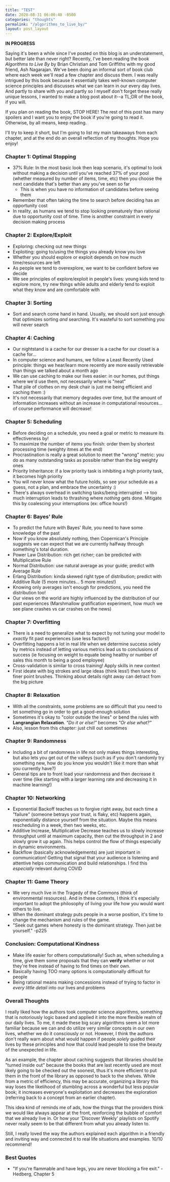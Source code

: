 ```yaml
---
title: "TEST"
date: 2020-08-31 06:00:40 -0500
categories: "thoughts"
permalink: "/algorithms_to_live_by/"
layout: post_layout
---
```


**IN PROGRESS**

Saying it's been a while since I've posted on this blog is an understatement, but better late than never right? Recently, I've been reading the book *Algorithms to Live By* by Brian Christian and Tom Griffiths with my good friend, Ash Nagarajan. We've been doing an informal sort of book club where each week we'll read a few chapter and discuss them. I was really intrigued by this book because it essentially takes well-known computer science principles and discusses what we can learn in our every day lives. And partly to share with you and partly so I myself don't forget these really unique lessons, I wanted to make a blog post about it--a TL;DR of the book, if you will. 

If you plan on reading the book, STOP HERE! The rest of this post has many spoilers and I want you to enjoy the book if you're going to read it. Otherwise, by all means, keep reading.

I'll try to keep it short, but I'm going to list my main takeaways from each chapter, and at the end do an overall reflection of my thoughts. Hope you enjoy!

### Chapter 1: Optimal Stopping
* 37% Rule: In the most basic look then leap scenario, it's optimal to look without making a decision until you've reached 37% of your pool (whether measured by number of items, time, etc) then you choose the next candidate that's better than any you've seen so far
    * This is when you have no information of candidates before seeing them
* Remember that often taking the time to search before deciding has an opportunity cost
* In reality, as humans we tend to stop looking prematurely than rational due to opportunity cost of time. Time is another constraint in every decision making process

### Chapter 2: Explore/Exploit
* Exploring: checking out new things
* Exploiting: going to/using the things you already know you love
* Whether you should explore or exploit depends on how much time/resources are left
* As people we tend to overexplore, we want to be confident before we decide
* We see principles of explore/exploit in people's lives: young kids tend to explore more, try new things while adults and elderly tend to exploit what they know and are comfortable with

### Chapter 3: Sorting 
* Sort and search come hand in hand. Usually, we should sort just enough that optimizes sorting *and* searching. It's wasteful to sort something you will never search

### Chapter 4: Caching
* Our nightstand is a cache for our dresser is a cache for our closet is a cache for...
* In computer science and humans, we follow a Least Recently Used principle: things we hear/learn more recently are more easily retrievable than things we talked about a month ago
* We can use caching to make our lives easier: in our homes, put things where we'd use them, not necessarily where is "neat"
* That pile of clothes on my desk chair is just me being efficient and caching them :)
* It's not necessarily that memory degrades over time, but the amount of information increases without an increase in computational resources... of course performance will decrease!

### Chapter 5: Scheduling
* Before deciding on a schedule, you need a goal or metric to measure its effectiveness by!
* To maximize the number of items you finish: order them by shortest processing time (weighty itmes at the end)
* Procrastination is really a great solution to meet the "wrong" metric: you do as many outstanding tasks as possible rather than the big weighty ones 
* Priority Inheritance: if a low priority task is inhibiting a high priority task, it becomes high priority
* You will never know what the future holds, so see your schedule as a guess, not a plan, and embrace the uncertainty :)
* There's always overhead in switching tasks/being interrupted --> too much interruption leads to thrashing where *nothing* gets done. Mitigate this by coalescing your interruptions (ex: office hours!)

### Chapter 6: Bayes' Rule
* To predict the future with Bayes' Rule, you need to have some knowledge of the past
* Now if you know absolutely nothing, then Copernican's Principle suggests we can expect that we are currently halfway through something's total duration.
* Power Law Distribution: rich get richer; can be predicted with Multiplicative Rule
* Normal Distribution: use natural average as your guide; predict with Average Rule
* Erlang Distribution: kinda skewed right type of distribution; predict with Additive Rule (5 more minutes... 5 more minutes!)
* Knowing only averages isn't enough for predictions, you need the distribution too!
* Our views on the world are highly influenced by the distribution of our past experiences (Marshmallow gratification experiment, how much we see plane crashes vs car crashes on the news)

### Chapter 7: Overfitting
* There is a need to generalize what to expect by not tuning your model to *exactly* fit past experiences (use less factors!)
* Overfitting happens a lot in real life when we determine success solely by metrics instead of letting various metrics lead us to conclusions of success (ie focusing on weight to equate being healthy or number of sales this month to being a good employee)
* Cross-validation is similar to cross training! Apply skills in new context
* First ideate with big strokes and large ideas (think less!) then tune to finer point brushes. Thinking about details right away can detract from the big picture

### Chapter 8: Relaxation
* With all the constraints, some problems are so difficult that you need to let something go in order to get a good-enough solution
* Sometimes it's okay to "color outside the lines" or bend the rules with **Langrangian Relaxation**. *"Do it or else!"* becomes *"Or else what?"*
* Also, lesson from this chapter: just chill out sometimes

### Chapter 9: Randomness
* Including a bit of randomness in life not only makes things interesting, but also lets you get out of the valleys (such as if you don't randomly try something new, how do you know you wouldn't like it more than what you currently have?)
* General tips are to front load your randomness and then decrease it over time (like starting with a larger learning rate and decreasing it in machine learning!)

### Chapter 10: Networking
* Exponential Backoff teaches us to forgive right away, but each time a "failure" (someone betrays your trust, is flaky, etc) happens again, exponentially distance yourself from the situation. Maybe this means rescheduling in a week, then two weeks, etc.
* Additive Increase, Multiplicative Decrease teaches us to slowly increase throughput until at maximum capacity, then cut the throughput in 2 and slowly grow it up again. This helps control the flow of things especially in dynamic environments.
* Backflow (basically acknowledgements) are just important in communication! Getting that signal that your audience is listening and attentive helps communication and build relationships. I find this *especially* relevant during COVID

### Chapter 11: Game Theory
* We very much live in the Tragedy of the Commons (think of environmental resources). And in these contexts, I think it's especially important to adopt the philosophy of living your life how you would want others to live.
* When the dominant strategy puts people in a worse position, it's time to change the mechanism and rules of the game. 
* "Seek out games where honesty is the dominant strategy. Then just be yourself." -p225

### Conclusion: Computational Kindness
* Make life easier for others computationally! Such as, when scheduling a time, give them some proposals that they can **verify** whether or not they're free instead of having to find times on their own.
* Basically having TOO many options is computationally difficult for people
* Being rational means making concessions instead of trying to factor in *every little detail* into our lives and problems

### Overall Thoughts
I really liked how the authors took computer science algorithms, something that is notoriously logic based and applied it into the more flexible realm of our daily lives. To me, it made these big scary algorithms seem a lot more familiar because we can and do utilize very similar concepts in our own lives, whether we do it consciously or not. However, I think the authors don't really warn about what would happen if people *solely* guided their lives by these principles and how that could lead people to lose the beauty of the unexpected in life. 

As an example, the chapter about caching suggests that libraries should be "turned inside out" because the books that are last recently used are most likely going to be checked out the soonest, thus it's more efficient to put them in the front of the library as opposed to back to the shelves. While from a metric of efficiency, this may be accurate, organizing a library this way loses the likelihood of stumbling across a wonderful but less popular book; it increases everyone's exploitation and decreases the exploration (referring back to a concept from an earlier chapter). 

This idea kind of reminds me of ads, how the things that the providers think we would like always appear at the front, reinforcing the bubble of comfort that we already live in. Or how your 'Discover Weekly' playlists on Spotify never really seem to be that different from what you already listen to.

Still, I really loved the way the authors explained each algorithm in a friendly and inviting way and connected it to real life situations and examples. 10/10 recommend!

### Best Quotes

* "If you're flammable and have legs, you are never blocking a fire exit." -Hedberg, Chapter 5